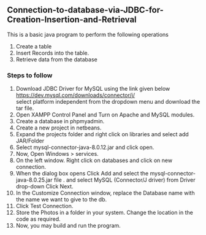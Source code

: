 ## Connection-to-database-via-JDBC-for-Creation-Insertion-and-Retrieval
This is a basic java program to perform the following operations
1. Create a table
2. Insert Records into the table.
3. Retrieve data from the database

### Steps to follow

1. Download JDBC Driver for MySQL using the link given below <br/>
https://dev.mysql.com/downloads/connector/j/ <br/>
select platform independent from the dropdown menu and download the tar file.
2. Open XAMPP Control Panel and Turn on Apache and MySQL modules.
3. Create a database in phpmyadmin.
4. Create a new project in netbeans.
5. Expand the projects folder and right click on libraries and select add JAR/Folder
6. Select mysql-connector-java-8.0.12.jar and click open.
7. Now, Open Windows > services.
8. On the left window. Right click on databases and click on new connection.
9. When the dialog box opens Click Add and select the mysql-connector-java-8.0.25.jar file . and select MySQL (Connector/J driver) from Driver drop-down Click Next.
10. In the Customize Connection window, replace the Database name with the name we want to give to the db.
11. Click Test Connection.
12. Store the Photos in a folder in your system. Change the location in the code as required.
13. Now, you may build and run the program.



